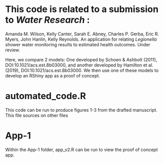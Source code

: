 # This code is related to a submission to  *Water Research* :

Amanda M. Wilson, Kelly Canter, Sarah E. Abney, Charles P. Gerba, Eric R. Myers, John Hanlin, Kelly Reynolds. An application for relating  *Legionella*  shower water monitoring results to estimated health outcomes. Under review.


Here, we compare 2 models: One developed by Schoen & Ashbolt (2011), DOI:10.1021/acs.est.8b03000, and another developed by Hamilton et al. (2019), DOI:10.1021/acs.est.8b03000. We then use one of these models to develop an RShiny app as a proof of concept.

# automated_code.R #

This code can be run to produce figures 1-3 from the drafted manuscript. This file sources on other files 

# App-1 #

Within the App-1 folder, app_v2.R can be run to view the proof of concept app.
